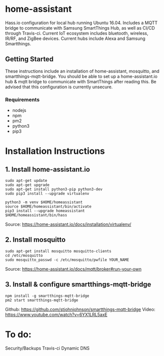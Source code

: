 # home-assistant

Hass.io configuration for local hub running Ubuntu 16.04.  Includes a MQTT bridge to communicate with Samsung SmartThings Hub, as well as CI/CD through Travis-ci.  Current IoT ecosystem includes bluetooth, wireless, IR/RF, and ZigBee devices.  Current hubs include Alexa and Samsung Smartthings.

## Getting Started

These instructions include an installation of home-assistant, mosquitto, and smartthings-mqtt-bridge.  You should be able to set up a home-assistant.io hub & mqtt bridge to communicate with SmartThings after reading this.  Be advised that this configuration is currently unsecure.

### Requirements
* nodejs
* npm
* pm2
* python3
* pip3


# Installation Instructions
## 1. Install home-assistant.io
```
sudo apt-get update
sudo apt-get upgrade
sudo apt-get install python3-pip python3-dev
sudo pip3 install --upgrade virtualenv
```
```
python3 -m venv $HOME/homeassistant
source $HOME/homeassistant/bin/activate
pip3 install --upgrade homeassistant
$HOME/homeassistant/bin/hass
```
Source: https://home-assistant.io/docs/installation/virtualenv/

## 2. Install mosquitto
```
sudo apt-get install mosquitto mosquitto-clients
cd /etc/mosquitto
sudo mosquitto_passwd -c /etc/mosquitto/pwfile YOUR_NAME
```
Source: https://home-assistant.io/docs/mqtt/broker#run-your-own

## 3. Install & configure smartthings-mqtt-bridge
```
npm install -g smartthings-mqtt-bridge
pm2 start smartthings-mqtt-bridge
```
Github: https://github.com/stjohnjohnson/smartthings-mqtt-bridge
Video: https://www.youtube.com/watch?v=6YX1LRL5axE

# To do:
Security/Backups
Travis-ci
Dynamic DNS